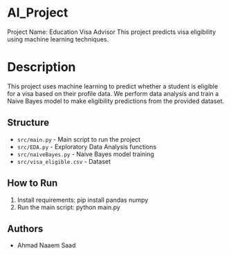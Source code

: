 # AI_Project
Project Name: Education Visa Advisor
This project predicts visa eligibility using machine learning techniques.

# Description

This project uses machine learning to predict whether a student is eligible for a visa based on their profile data. We perform data analysis and train a Naive Bayes model to make eligibility predictions from the provided dataset.

## Structure
- `src/main.py` - Main script to run the project
- `src/EDA.py` - Exploratory Data Analysis functions
- `src/naiveBayes.py` - Naive Bayes model training
- `src/visa_eligible.csv` - Dataset

## How to Run
1. Install requirements:  pip install pandas numpy
2. Run the main script:  python main.py

## Authors
- Ahmad Naaem Saad